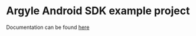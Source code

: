 # Argyle Android SDK example project

Documentation can be found [here](https://argyle.io/docs/argyle-link/android-sdk-integration)